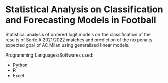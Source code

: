 # Statistical Analysis on Classification and Forecasting Models in Football
Statistical analysis of ordered logit models on the classification of the results of Serie A 2021/2022 matches and prediction of the no penalty expected goal of AC Milan using generalized linear models.

Programming Languages/Softwares used:

- Python
- R
- Excel

